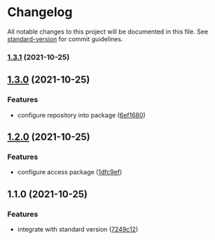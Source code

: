 # Changelog

All notable changes to this project will be documented in this file. See [standard-version](https://github.com/conventional-changelog/standard-version) for commit guidelines.

### [1.3.1](https://github.com/JonDotsoy/react-dynamic-hook/compare/@jondotsoy/react-dynamic-hook@v1.3.0...@jondotsoy/react-dynamic-hook@v1.3.1) (2021-10-25)

## [1.3.0](https://github.com/JonDotsoy/react-dynamic-hook/compare/@jondotsoy/react-dynamic-hook@v1.2.0...@jondotsoy/react-dynamic-hook@v1.3.0) (2021-10-25)


### Features

* configure repository into package ([6ef1680](https://github.com/JonDotsoy/react-dynamic-hook/commit/6ef1680792aba99f1bc8721a632a9867706d209c))

## [1.2.0](https://github.com/JonDotsoy/react-dynamic-hook/compare/@jondotsoy/react-dynamic-hook@v1.1.0...@jondotsoy/react-dynamic-hook@v1.2.0) (2021-10-25)


### Features

* configure access package ([1dfc9ef](https://github.com/JonDotsoy/react-dynamic-hook/commit/1dfc9ef47c09832d6819bcae30f259fe616a49bf))

## 1.1.0 (2021-10-25)


### Features

* integrate with standard version ([7249c12](https://github.com/JonDotsoy/react-dynamic-hook/commit/7249c12e4388d758af7414771a8ea3c0b7626cc8))
